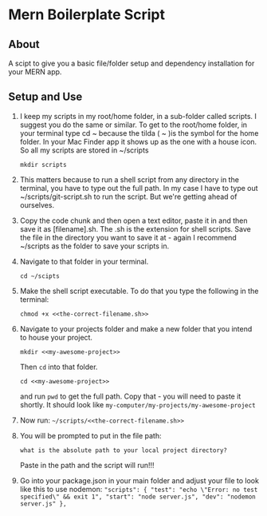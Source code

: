 # Mern Boilerplate Script

## About

A scipt to give you a basic file/folder setup and dependency installation for your MERN app.

## Setup and Use

1. I keep my scripts in my root/home folder, in a sub-folder called scripts. I suggest you do the same or similar. To get to the root/home folder, in your terminal type cd ~ because the tilda ( ~ )is the symbol for the home folder. In your Mac Finder app it shows up as the one with a house icon. So all my scripts are stored in ~/scripts

   `mkdir scripts`

2. This matters because to run a shell script from any directory in the terminal, you have to type out the full path. In my case I have to type out ~/scripts/git-script.sh to run the script. But we're getting ahead of ourselves.

3. Copy the code chunk and then open a text editor, paste it in and then save it as [filename].sh. The .sh is the extension for shell scripts. Save the file in the directory you want to save it at - again I recommend ~/scripts as the folder to save your scripts in.

4. Navigate to that folder in your terminal.

   `cd ~/scipts`

5. Make the shell script executable. To do that you type the following in the terminal:

   `chmod +x <<the-correct-filename.sh>>`

6. Navigate to your projects folder and make a new folder that you intend to house your project. 
   
   `mkdir <<my-awesome-project>>`
   
   Then `cd` into that folder.
   
   `cd <<my-awesome-project>>`
   
   and run `pwd` to get the full path. Copy that - you will need to paste it shortly. It should look like `my-computer/my-projects/my-awesome-project`

7. Now run: `~/scripts/<<the-correct-filename.sh>>`

8. You will be prompted to put in the file path:

   `what is the absolute path to your local project directory?`

   Paste in the path and the script will run!!!
   
9. Go into your package.json in your main folder and adjust your file to look like this to use nodemon:
    `"scripts": {
      "test": "echo \"Error: no test specified\" && exit 1",
      "start": "node server.js",
      "dev": "nodemon server.js"
  },`
